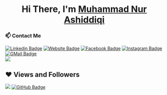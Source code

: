 <h1 align="center">Hi There, I'm <a href="https://github.com/Tnembull">Muhammad Nur Ashiddiqi</a></h1>

### 📫 Contact Me

[![Linkedin Badge](https://img.shields.io/badge/-LinkedIn-0e76a8?style=flat-square&logo=Linkedin&logoColor=white)](https://www.linkedin.com/in/muhammadnurashiddiqi/)
[![Website Badge](https://img.shields.io/badge/Website-3b5998?style=flat-square&logo=google-chrome&logoColor=white)](https://tnembull.github.io/)
[![Facebook Badge](https://img.shields.io/badge/-Facebook-00acee?style=flat-square&logo=Facebook&logoColor=white)](https://www.facebook.com/m.nur.ashiddiqi)
[![Instagram Badge](https://img.shields.io/badge/-Instagram-e4405f?style=flat-square&logo=Instagram&logoColor=white)](https://instagram.com/m.nur.ashiddiqi/)
[![GMail Badge](https://img.shields.io/badge/-Gmail-D1483E?style=flat-square&logo=Gmail&logoColor=white)](mailto:muhammadnurashiddiqi@gmail.com)
<br>
<a href="https://www.codewars.com/users/Tnembull/"><img src="https://www.codewars.com/users/Tnembull/badges/large"/></a>

## ❤ Views and Followers

<img src="https://komarev.com/ghpvc/?username=Tnembull">
<a href="https://github.com/Tnembull?tab=followers"><img src="https://img.shields.io/github/followers/Tnembull?label=Followers&style=social" alt="GitHub Badge"></a>
